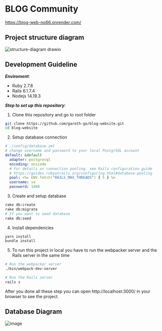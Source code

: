 # BLOG Community
https://blog-web-no66.onrender.com/

## Project structure diagram

![structure-diagram drawio](https://github.com/gareth-go/blog-website/assets/140365512/60cebd4f-5787-4932-9076-1395a2d5d215)


## Development Guideline
***Enviroment***:
- Ruby 2.7.8
- Rails 6.1.7.4
- Nodejs 14.19.3
  
***Step to set up this repository***:
1. Clone this repository and go to root folder
```sh
git clone https://github.com/gareth-go/blog-website.git
cd blog-website
```
2. Setup database connection
```yml
# ./config/database.yml
# change username and password to your local PostgrSQL account
default: &default
  adapter: postgresql
  encoding: unicode
  # For details on connection pooling, see Rails configuration guide
  # https://guides.rubyonrails.org/configuring.html#database-pooling
  pool: <%= ENV.fetch("RAILS_MAX_THREADS") { 5 } %>
  username: sa
  password: 1408
```
3. Create and setup database
```sh
rake db:create
rake db:migrate
# If you want to seed database
rake db:seed
```
4. Install dependencies
```sh
yarn install
bundle install
```
5. To run this project in local you have to run the webpacker server and the Rails server in the same time
```sh
# Run the webpacker server
./bin/webpack-dev-server
```
```sh
# Run the Rails server
rails s
```
After you done all these step you can open http://localhost:3000/ in your browser to see the project.


## Database Diagram
![image](https://github.com/gareth-go/blog-website/assets/140365512/203aafaf-5d9b-4193-870d-728a8c75e58a)
